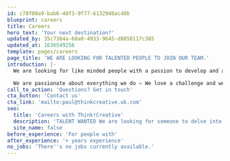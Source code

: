 ```yaml
---
id: c78f08a9-bab6-40f3-9f77-6132946ac48b
blueprint: careers
title: Careers
hero_text: 'Your next destination?'
updated_by: 35c7384a-60a0-4933-9645-d8850117c385
updated_at: 1636549256
template: pages/careers
page_title: 'WE ARE LOOKING FOR TALENTED PEOPLE TO JOIN OUR TEAM.'
introduction: |-
  We are looking for like minded people with a passion to develop and adapt their skills within a vibrant studio environment.

  We are passionate about everything we do – We love a challenge and we never say no, it makes everyday in the studio different and exciting. It’s why we love coming in to work.
call_to_action: 'Questions? Get in touch'
cta_button: 'Contact us'
cta_link: 'mailto:paul@thinkcreative.uk.com'
seo:
  title: 'Careers with Think!Creative'
  description: 'TALENT WANTED We are looking for someone to delve into their passion, develop and learn quickly to adapt their skills. Call us 01253 297900'
  site_name: false
before_experience: 'For people with'
after_experience: '+ years experience'
no_jobs: 'There''s no jobs currently available.'
---
```

